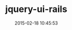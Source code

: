 ---
layout: post
title:  "jquery-ui-rails"
repo:   "joliss/jquery-ui-rails"
date:   2015-02-18 10:45:53
gemurl: https://github.com/joliss/jquery-ui-rails
---
